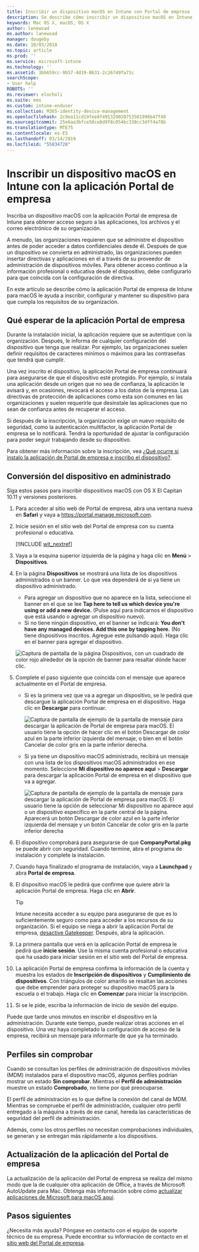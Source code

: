 ```yaml
---
title: Inscribir un dispositivo macOS en Intune con Portal de empresa | Microsoft Docs
description: Se describe cómo inscribir un dispositivo macOS en Intune con la aplicación Portal de empresa.
keywords: Mac OS X, macOS, OS X
author: lenewsad
ms.author: lanewsad
manager: dougeby
ms.date: 10/03/2018
ms.topic: article
ms.prod: ''
ms.service: microsoft-intune
ms.technology: ''
ms.assetid: 3bb659cc-9b57-4d19-8631-2c26749fa71c
searchScope:
- User help
ROBOTS: ''
ms.reviewer: elocholi
ms.suite: ems
ms.custom: intune-enduser
ms.collection: M365-identity-device-management
ms.openlocfilehash: 2c9ea11cd19fee8f491329020753501996b47f40
ms.sourcegitcommit: 25e6aa3bfce58ce8d9f8c054bc338cc3dff4a78b
ms.translationtype: MTE75
ms.contentlocale: es-ES
ms.lasthandoff: 03/14/2019
ms.locfileid: "55834728"
---
```

# <a name="enroll-your-macos-device-in-intune-with-the-company-portal-app"></a>Inscribir un dispositivo macOS en Intune con la aplicación Portal de empresa

Inscriba un dispositivo macOS con la aplicación Portal de empresa de Intune para obtener acceso seguro a las aplicaciones, los archivos y el correo electrónico de su organización.

A menudo, las organizaciones requieren que se administre el dispositivo antes de poder acceder a datos confidenciales desde él. Después de que un dispositivo se convierta en administrado, las organizaciones pueden insertar directivas y aplicaciones en él a través de su proveedor de administración de dispositivos móviles. Para obtener acceso continuo a la información profesional o educativa desde el dispositivo, debe configurarlo para que coincida con la configuración de directiva.  

En este artículo se describe cómo la aplicación Portal de empresa de Intune para macOS le ayuda a inscribir, configurar y mantener su dispositivo para que cumpla los requisitos de su organización.

## <a name="what-to-expect-from-the-company-portal-app"></a>Qué esperar de la aplicación Portal de empresa

Durante la instalación inicial, la aplicación requiere que se autentique con la organización. Después, le informa de cualquier configuración del dispositivo que tenga que realizar. Por ejemplo, las organizaciones suelen definir requisitos de caracteres mínimos o máximos para las contraseñas que tendrá que cumplir.    

Una vez inscrito el dispositivo, la aplicación Portal de empresa continuará para asegurarse de que el dispositivo esté protegido. Por ejemplo, si instala una aplicación desde un origen que no sea de confianza, la aplicación le avisará y, en ocasiones, revocará el acceso a los datos de la empresa. Las directivas de protección de aplicaciones como esta son comunes en las organizaciones y suelen requerirle que desinstale las aplicaciones que no sean de confianza antes de recuperar el acceso.

Si después de la inscripción, la organización exige un nuevo requisito de seguridad, como la autenticación multifactor, la aplicación Portal de empresa se lo notificará. Tendrá la oportunidad de ajustar la configuración para poder seguir trabajando desde su dispositivo.  

Para obtener más información sobre la inscripción, vea [¿Qué ocurre si instalo la aplicación de Portal de empresa e inscribo el dispositivo?](what-happens-if-you-install-the-Company-Portal-app-and-enroll-your-device-in-intune-macos.md).  

## <a name="get-your-device-managed"></a>Conversión del dispositivo en administrado  
Siga estos pasos para inscribir dispositivos macOS con OS X El Capitan 10.11 y versiones posteriores.   


1. Para acceder al sitio web de Portal de empresa, abra una ventana nueva en __Safari__ y vaya a https://portal.manage.microsoft.com.  

2. Inicie sesión en el sitio web del Portal de empresa con su cuenta profesional o educativa.

   [!INCLUDE [wit_nextref](includes/end-user-password-guidance.md)]


3. Vaya a la esquina superior izquierda de la página y haga clic en **Menú** > **Dispositivos**.  

4. En la página __Dispositivos__ se mostrará una lista de los dispositivos administrados o un banner. Lo que vea dependerá de si ya tiene un dispositivo administrado. 
    * Para agregar un dispositivo que no aparece en la lista, seleccione el banner en el que se lee **Tap here to tell us which device you're using or add a new device.** (Pulse aquí para indicarnos el dispositivo que está usando o agregar un dispositivo nuevo).
    * Si no tiene ningún dispositivo, en el banner se indicará: **You don't have any managed devices. Add this one by tapping here.** (No tiene dispositivos inscritos. Agregue este pulsando aquí). Haga clic en el banner para agregar el dispositivo.  

     ![Captura de pantalla de la página Dispositivos, con un cuadrado de color rojo alrededor de la opción de banner para resaltar dónde hacer clic.](./media/CP-enroll-MACOS-1808.png)  
5.  Complete el paso siguiente que coincida con el mensaje que aparece actualmente en el Portal de empresa.  
    * Si es la primera vez que va a agregar un dispositivo, se le pedirá que descargue la aplicación Portal de empresa en el dispositivo. Haga clic en **Descargar** para continuar.  

         ![Captura de pantalla de ejemplo de la pantalla de mensaje para descargar la aplicación de Portal de empresa para macOS. El usuario tiene la opción de hacer clic en el botón Descargar de color azul en la parte inferior izquierda del mensaje, o bien en el botón Cancelar de color gris en la parte inferior derecha.](./media/CP-enroll-download-macOS-1808.png)  

    * Si ya tiene un dispositivo macOS administrado, recibirá un mensaje con una lista de los dispositivos macOS administrados en ese momento. Seleccione **Mi dispositivo no aparece aquí** > **Descargar** para descargar la aplicación Portal de empresa en el dispositivo que va a agregar.  

         ![Captura de pantalla de ejemplo de la pantalla de mensaje para descargar la aplicación de Portal de empresa para macOS. El usuario tiene la opción de seleccionar *Mi dispositivo no aparece aquí* o un dispositivo específico en la parte central de la página. Aparecerá un botón Descargar de color azul en la parte inferior izquierda del mensaje y un botón Cancelar de color gris en la parte inferior derecha](./media/cp-mac-os-device-isnt-here-1808.png)  

6. El dispositivo comprobará para asegurarse de que **CompanyPortal.pkg** se puede abrir con seguridad. Cuando termine, abra el programa de instalación y complete la instalación.  

7. Cuando haya finalizado el programa de instalación, vaya a **Launchpad** y abra **Portal de empresa**.  

8. El dispositivo macOS le pedirá que confirme que quiere abrir la aplicación Portal de empresa. Haga clic en **Abrir**.  

   > [!TIP]
   > Intune necesita acceder a su equipo para asegurarse de que es lo suficientemente seguro como para acceder a los recursos de su organización. Si el equipo se niega a abrir la aplicación Portal de empresa, [desactive Gatekeeper](https://support.apple.com/HT202491). Después, abra la aplicación.

9. La primera pantalla que verá en la aplicación Portal de empresa le pedirá que **inicie sesión**. Use la misma cuenta profesional o educativa que ha usado para iniciar sesión en el sitio web del Portal de empresa.

10. La aplicación Portal de empresa confirma la información de la cuenta y muestra los estados de **Inscripción de dispositivos** y **Cumplimiento de dispositivos**. Con triángulos de color amarillo se resaltan las acciones que debe emprender para proteger su dispositivo macOS para la escuela o el trabajo. Haga clic en **Comenzar** para iniciar la inscripción. 

11. Si se le pide, escriba la información de inicio de sesión del equipo.  

Puede que tarde unos minutos en inscribir el dispositivo en la administración. Durante este tiempo, puede realizar otras acciones en el dispositivo. Una vez haya completado la configuración de acceso de la empresa, recibirá un mensaje para informarle de que ya ha terminado.  

## <a name="unverified-profiles"></a>Perfiles sin comprobar
Cuando se consultan los perfiles de administración de dispositivos móviles (MDM) instalados para el dispositivo macOS, algunos perfiles podrían mostrar un estado **Sin comprobar**. Mientras el **Perfil de administración** muestre un estado **Comprobado**, no tiene por qué preocuparse.  

El perfil de administración es lo que define la conexión del canal de MDM. Mientras se compruebe el perfil de administración, cualquier otro perfil entregado a la máquina a través de ese canal, hereda las características de seguridad del perfil de administración.

Además, como los otros perfiles no necesitan comprobaciones individuales, se generan y se entregan más rápidamente a los dispositivos. 

## <a name="updating-the-company-portal-app"></a>Actualización de la aplicación del Portal de empresa

La actualización de la aplicación del Portal de empresa se realiza del mismo modo que la de cualquier otra aplicación de Office, a través de Microsoft AutoUpdate para Mac. Obtenga más información sobre cómo [actualizar aplicaciones de Microsoft para macOS aquí](https://support.office.com/article/Check-for-Office-for-Mac-updates-automatically-bfd1e497-c24d-4754-92ab-910a4074d7c1).  

## <a name="next-steps"></a>Pasos siguientes  
¿Necesita más ayuda? Póngase en contacto con el equipo de soporte técnico de su empresa. Puede encontrar su información de contacto en el [sitio web del Portal de empresa](https://go.microsoft.com/fwlink/?linkid=2010980).  


